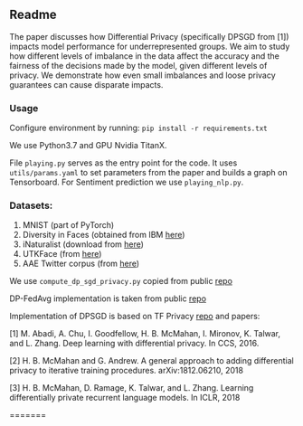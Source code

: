## Readme

The paper discusses how Differential Privacy (specifically DPSGD from [1]) impacts model performance for underrepresented groups. 
We aim to study how different levels of imbalance in the data affect the accuracy and the fairness of the decisions made by the model, given different levels of privacy. We demonstrate how even small imbalances and loose privacy guarantees can cause disparate impacts.

### Usage

Configure environment by running: `pip install -r requirements.txt`

We use Python3.7 and GPU Nvidia TitanX.

File `playing.py` serves as the entry point for the code. It uses `utils/params.yaml` to set parameters from the paper and builds a graph on Tensorboard.
For Sentiment prediction we use `playing_nlp.py`.


### Datasets:
1. MNIST (part of PyTorch)
2. Diversity in Faces (obtained from IBM [here](https://www.research.ibm.com/artificial-intelligence/trusted-ai/diversity-in-faces/#access))
3. iNaturalist (download from [here](https://github.com/visipedia/inat_comp))
4. UTKFace (from [here](http://aicip.eecs.utk.edu/wiki/UTKFace))
5. AAE Twitter corpus (from [here](http://slanglab.cs.umass.edu/TwitterAAE/))

We use `compute_dp_sgd_privacy.py` copied from public [repo](https://github.com/tensorflow/privacy)

DP-FedAvg implementation is taken from public [repo](https://github.com/ebagdasa/backdoor_federated_learning)  

Implementation of DPSGD is based on TF Privacy [repo](https://github.com/tensorflow/privacy) and papers:

[1] M. Abadi, A. Chu, I. Goodfellow, H. B. McMahan, I. Mironov, K. Talwar, and L. Zhang. Deep learning with differential privacy. In CCS, 2016.

[2] H. B. McMahan and G. Andrew. A general approach to adding differential privacy to iterative training procedures. arXiv:1812.06210, 2018

[3] H. B. McMahan, D. Ramage, K. Talwar, and L. Zhang. Learning differentially private recurrent language models. In ICLR, 2018

=======
